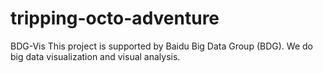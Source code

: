 tripping-octo-adventure
=======================

BDG-Vis
This project is supported by Baidu Big Data Group (BDG). We do big data visualization and visual analysis.

